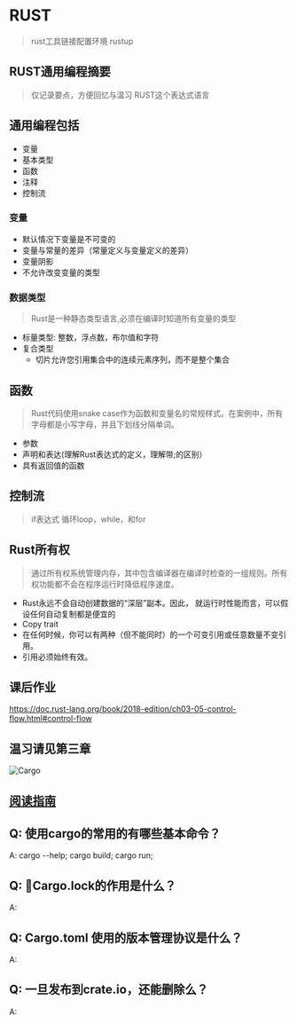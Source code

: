 # RUST
>  rust工具链接配置环境 rustup

## RUST通用编程摘要

> 仅记录要点，方便回忆与温习 RUST这个表达式语言

## 通用编程包括

- 变量
- 基本类型
- 函数
- 注释
- 控制流

### 变量

- 默认情况下变量是不可变的
- 变量与常量的差异（常量定义与变量定义的差异）
- 变量阴影
- 不允许改变变量的类型

### 数据类型

> Rust是一种静态类型语言,必须在编译时知道所有变量的类型

- 标量类型: 整数，浮点数，布尔值和字符
- 复合类型
  - 切片允许您引用集合中的连续元素序列，而不是整个集合
  
## 函数

> Rust代码使用snake case作为函数和变量名的常规样式。在案例中，所有字母都是小写字母，并且下划线分隔单词。

- 参数
- 声明和表达(理解Rust表达式的定义，理解带;的区别）
- 具有返回值的函数

## 控制流

> if表达式
> 循环loop，while，和for

## Rust所有权

> 通过所有权系统管理内存，其中包含编译器在编译时检查的一组规则。所有权功能都不会在程序运行时降低程序速度。
- Rust永远不会自动创建数据的“深层”副本。因此， 就运行时性能而言，可以假设任何自动复制都是便宜的
- Copy trait
- 在任何时候，你可以有两种（但不能同时）的一个可变引用或任意数量不变引用。
- 引用必须始终有效。

## 课后作业
https://doc.rust-lang.org/book/2018-edition/ch03-05-control-flow.html#control-flow

## 温习请见第三章

![Cargo](http://ol1szz8y7.bkt.clouddn.com/18-10-25/15897120.jpg)

## [阅读指南](https://doc.rust-lang.org/cargo/reference/specifying-dependencies.html)

## Q: 使用cargo的常用的有哪些基本命令？

A: cargo --help; cargo build; cargo run;

## Q: Cargo.lock的作用是什么？

A:
## Q: Cargo.toml 使用的版本管理协议是什么？

A:
## Q: 一旦发布到crate.io，还能删除么？

A: